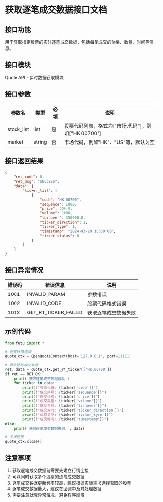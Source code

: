 # 获取逐笔成交数据接口文档

## 接口功能
用于获取指定股票的实时逐笔成交数据，包括每笔成交的价格、数量、时间等信息。

## 接口模块
Quote API - 实时数据获取模块

## 接口参数
| 参数名 | 类型 | 必填 | 说明 |
|--------|------|------|------|
| stock_list | list | 是 | 股票代码列表，格式为["市场.代码"]，例如["HK.00700"] |
| market | string | 否 | 市场代码，例如"HK"、"US"等，默认为空 |

## 接口返回结果
```json
{
    "ret_code": 0,
    "ret_msg": "SUCCESS",
    "data": {
        "ticker_list": [
            {
                "code": "HK.00700",
                "sequence": 1000,
                "price": 350.0,
                "volume": 1000,
                "turnover": 350000.0,
                "ticker_direction": 1,
                "ticker_type": 1,
                "timestamp": "2024-03-20 10:00:00",
                "ticker_status": 0
            }
        ]
    }
}
```

## 接口异常情况
| 错误码 | 错误信息 | 说明 |
|--------|----------|------|
| 1001 | INVALID_PARAM | 参数错误 |
| 1002 | INVALID_CODE | 股票代码格式错误 |
| 1012 | GET_RT_TICKER_FAILED | 获取逐笔成交数据失败 |

## 示例代码
```python
from futu import *

# 创建行情连接
quote_ctx = OpenQuoteContext(host='127.0.0.1', port=11111)

# 获取逐笔成交数据
ret, data = quote_ctx.get_rt_ticker(['HK.00700'])
if ret == RET_OK:
    print('获取逐笔成交数据成功')
    for ticker in data:
        print(f"股票代码: {ticker['code']}")
        print(f"成交序号: {ticker['sequence']}")
        print(f"成交价格: {ticker['price']}")
        print(f"成交数量: {ticker['volume']}")
        print(f"成交金额: {ticker['turnover']}")
        print(f"成交方向: {ticker['ticker_direction']}")
        print(f"成交类型: {ticker['ticker_type']}")
        print(f"成交时间: {ticker['timestamp']}")
else:
    print('获取逐笔成交数据失败:', data)

# 关闭连接
quote_ctx.close()
```

## 注意事项
1. 获取逐笔成交数据前需要先建立行情连接
2. 可以同时获取多个股票的逐笔成交数据
3. 逐笔成交数据更新频率较高，建议根据实际需求选择获取的股票
4. 逐笔成交数据量大，建议在回调中及时处理数据
5. 需要注意处理异常情况，避免程序崩溃 
